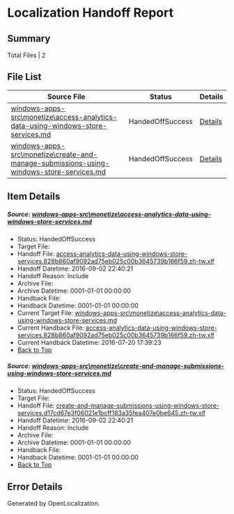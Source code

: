 # <a name='report-top'></a> Localization Handoff Report

## Summary
 Total Files | 2

## File List
 Source File | Status | Details 
 ----------- | ------ | ------- 
 [windows-apps-src\monetize\access-analytics-data-using-windows-store-services.md](https://github.com/Microsoft/windows-apps/blob/47e0ac11178af98589e75cc562631c6904b40da4/windows-apps-src/monetize/access-analytics-data-using-windows-store-services.md) | HandedOffSuccess | [Details](#1293bb5beb927425928d832f887129263db5a8954719)
 [windows-apps-src\monetize\create-and-manage-submissions-using-windows-store-services.md](https://github.com/Microsoft/windows-apps/blob/47e0ac11178af98589e75cc562631c6904b40da4/windows-apps-src/monetize/create-and-manage-submissions-using-windows-store-services.md) | HandedOffSuccess | [Details](#0a566dfee8f7fe08c06ce4963435a70c30b1650d4743)

## Item Details
##### <a name='1293bb5beb927425928d832f887129263db5a8954719'></a> Source: [windows-apps-src\monetize\access-analytics-data-using-windows-store-services.md](https://github.com/Microsoft/windows-apps/blob/47e0ac11178af98589e75cc562631c6904b40da4/windows-apps-src/monetize/access-analytics-data-using-windows-store-services.md)
* Status: HandedOffSuccess
* Target File: 
* Handoff File: [access-analytics-data-using-windows-store-services.828b860af9092ad75eb025c00b3645739b166f59.zh-tw.xlf](https://github.com/Microsoft/WDG.handoff/blob/40a5a43615984941993997ffda03ead921d3ee72/ol-handoff/Microsoft/windows-apps.zh-tw/master/access-analytics-data-using-windows-store-services.828b860af9092ad75eb025c00b3645739b166f59.zh-tw.xlf)
* Handoff Datetime: 2016-09-02 22:40:21
* Handoff Reason: Include
* Archive File: 
* Archive Datetime: 0001-01-01 00:00:00
* Handback File: 
* Handback Datetime: 0001-01-01 00:00:00
* Current Target File: [windows-apps-src\monetize\access-analytics-data-using-windows-store-services.md](https://github.com/Microsoft/windows-apps.zh-tw/blob/28d9426b29c49ad4d7d36ad8929a7eab1d0bd985/windows-apps-src/monetize/access-analytics-data-using-windows-store-services.md)
* Current Handback File: [access-analytics-data-using-windows-store-services.828b860af9092ad75eb025c00b3645739b166f59.zh-tw.xlf](https://github.com/Microsoft/WDG.handback/blob/ba466a2470429e980e411fcb9bc1043d0c07ebdd/ol-handback/Microsoft/windows-apps.zh-tw/master/access-analytics-data-using-windows-store-services.828b860af9092ad75eb025c00b3645739b166f59.zh-tw.xlf)
* Current Handback Datetime: 2016-07-20 17:39:23
* [Back to Top](#report-top)

##### <a name='0a566dfee8f7fe08c06ce4963435a70c30b1650d4743'></a> Source: [windows-apps-src\monetize\create-and-manage-submissions-using-windows-store-services.md](https://github.com/Microsoft/windows-apps/blob/47e0ac11178af98589e75cc562631c6904b40da4/windows-apps-src/monetize/create-and-manage-submissions-using-windows-store-services.md)
* Status: HandedOffSuccess
* Target File: 
* Handoff File: [create-and-manage-submissions-using-windows-store-services.d17cd67e3f06021e1bcff183a35fea407e0be645.zh-tw.xlf](https://github.com/Microsoft/WDG.handoff/blob/40a5a43615984941993997ffda03ead921d3ee72/ol-handoff/Microsoft/windows-apps.zh-tw/master/create-and-manage-submissions-using-windows-store-services.d17cd67e3f06021e1bcff183a35fea407e0be645.zh-tw.xlf)
* Handoff Datetime: 2016-09-02 22:40:21
* Handoff Reason: Include
* Archive File: 
* Archive Datetime: 0001-01-01 00:00:00
* Handback File: 
* Handback Datetime: 0001-01-01 00:00:00
* [Back to Top](#report-top)


## Error Details

Generated by OpenLocalization.
